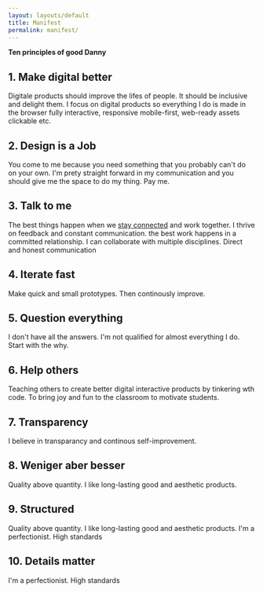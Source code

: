 ```yaml
---
layout: layouts/default
title: Manifest
permalink: manifest/
---
```


<strong>Ten principles of good Danny</strong>

## 1. Make digital better
Digitale products should improve the lifes of people. It should be inclusive and delight them. I focus on digital products so everything I do is made in the browser fully interactive, responsive mobile-first, web-ready assets clickable etc.

## 2. Design is a Job
You come to me because you need something that you probably can't do on your own. I'm prety straight forward in my communication and you should give me the space to do my thing. Pay me.

## 3. Talk to me
The best things happen when we [stay connected](https://www.youtube.com/watch?v=4ZT2AXgGzAU) and work together. I thrive on feedback and constant communication. the best work happens in a committed relationship. I can collaborate with multiple disciplines. Direct and honest communication

## 4. Iterate fast
Make quick and small prototypes. Then continously improve. 

## 5. Question everything
I don't have all the answers. I'm not qualified for almost everything I do. Start with the why.

## 6. Help others
Teaching others to create better digital interactive products by tinkering wth code. To bring joy and fun to the classroom to motivate students.

## 7. Transparency
I believe in transparancy and continous self-improvement.

## 8. Weniger aber besser
Quality above quantity. I like long-lasting good and aesthetic products.

## 9. Structured
Quality above quantity. I like long-lasting good and aesthetic products. I'm a perfectionist. High standards

## 10. Details matter
I'm a perfectionist. High standards

